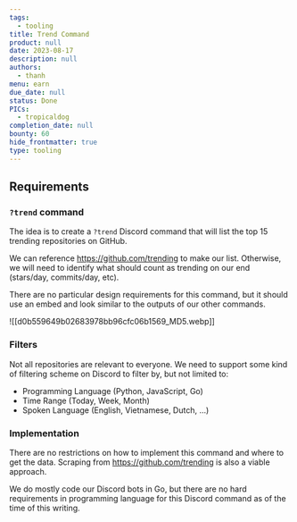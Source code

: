 ```yaml
---
tags:
  - tooling
title: Trend Command
product: null
date: 2023-08-17
description: null
authors:
  - thanh
menu: earn
due_date: null
status: Done
PICs:
  - tropicaldog
completion_date: null
bounty: 60
hide_frontmatter: true
type: tooling
---
```


## Requirements
### `?trend` command
The idea is to create a `?trend` Discord command that will list the top 15 trending repositories on GitHub.

We can reference https://github.com/trending to make our list. Otherwise, we will need to identify what should count as trending on our end (stars/day, commits/day, etc).

There are no particular design requirements for this command, but it should use an embed and look similar to the outputs of our other commands.

![[d0b559649b02683978bb96cfc06b1569_MD5.webp]]

### Filters
Not all repositories are relevant to everyone. We need to support some kind of filtering scheme on Discord to filter by, but not limited to:

- Programming Language (Python, JavaScript, Go)
- Time Range (Today, Week, Month)
- Spoken Language (English, Vietnamese, Dutch, …)

### Implementation
There are no restrictions on how to implement this command and where to get the data. Scraping from https://github.com/trending is also a viable approach.

We do mostly code our Discord bots in Go, but there are no hard requirements in programming language for this Discord command as of the time of this writing.
